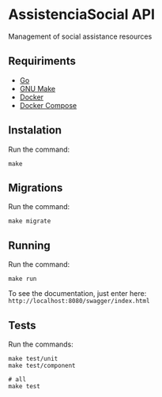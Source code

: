 # AssistenciaSocial API

Management of social assistance resources

## Requiriments

- [Go](https://go.dev/doc/)
- [GNU Make](https://www.gnu.org/software/make/manual/make.html)
- [Docker](https://docs.docker.com/)
- [Docker Compose](https://docs.docker.com/compose/)

## Instalation

Run the command:

```shel
make
```

## Migrations

Run the command:

```shel
make migrate
```

## Running

Run the command:

```shel
make run
```

To see the documentation, just enter here: `http://localhost:8080/swagger/index.html`

## Tests

Run the commands:

```shel
make test/unit
make test/component

# all
make test
```
